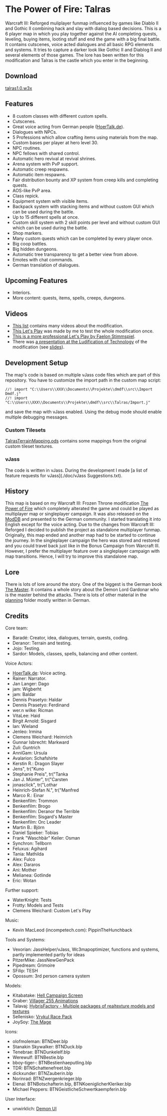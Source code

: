 # The Power of Fire: Talras

Warcraft III: Reforged muliplayer funmap influenced by games like Diablo II and Gothic II combining hack and slay with dialog based decisions. 
This is a 6 player map in which you play together against the AI completing quests, leveling, buying items, looting stuff and end the game with a big final battle.
It contains cutscenes, voice acted dialogues and all basic RPG elements and systems.
It tries to capture a darker look like Gothic II and Diablog II and several elements of those games.
The lore has been written for this modification and Talras is the castle which you enter in the beginning.

## Download

[talras1.0.w3x](./talras1.0.w3x)

## Features

* 8 custom classes with different custom spells.
* Cutscenes.
* Great voice acting from German people ([HoerTalk.de](https://www.hoer-talk.de/threads/beendet-rollenspiel-mod-sucht-sprecher.22379/)).
* Dialogues with NPCs.
* 5 Professions which allow crafting items using materials from the map.
* Custom bases per player at hero level 30.
* NPC routines.
* NPC fellows with shared control.
* Automatic hero revival at revival shrines.
* Arena system with PvP support.
* Automatic creep respawns.
* Automatic item respawns.
* Fair distribution bounty and XP system from creep kills and completing quests.
* AOS-like PvP area.
* Class repick.
* Equipment system with visible items.
* Backpack system with stacking items and without custom GUI which can be used during the battle.
* Up to 15 different spells at once.
* Custom skill system with 2 skill points per level and without custom GUI which can be used during the battle.
* Shop markers.
* Many custom quests which can be completed by every player once.
* Big coop battles.
* Big hidden dungeons.
* Automatic tree transparency to get a better view from above.
* Emotes with chat commands.
* German translation of dialogues.

## Upcoming Features

* Interiors.
* More content: quests, items, spells, creeps, dungeons.

## Videos

* [This list](https://www.youtube.com/watch?v=u5YKdMws0tQ&list=PLmfeGbBvSVGCDyp2bHGmHrhdJWN9TQLCn) contains many videos about the modification.
* [This Let's Play](https://www.youtube.com/watch?v=z1mLXBc3jRE&list=PLmfeGbBvSVGCRbNKSk3QOh1v09h6YFyxU) was made by me to test the whole modification once.
* [This is a more professional Let's Play by Faelon Stimmspiel](https://www.youtube.com/watch?v=uTruE__ia8A&list=PLiUdDzmlSLTQl7a16tASao2Z50EcwJx_G).
* There was [a presentation at the Ludification of Technology](https://www.youtube.com/watch?v=5hKgrxsNEKI&list=PLmfeGbBvSVGAtuvYlXykmbaPMaTIxkuRX) of the modification (see [slides](./doc/presentation.pdf)).

## Development Setup

The map's code is based on multiple vJass code files which are part of this repository.
You have to customize the import path in the custom map script:

```
//! import "C:\\Users\\XXX\\Documents\\Projekte\\dmdf\\src\\Import Dmdf.j"
//! import "C:\\Users\\XXX\\Documents\\Projekte\\dmdf\\src\\Talras/Import.j"
```

and save the map with vJass enabled.
Using the debug mode should enable multiple debugging messages.

### Custom Tilesets

[TalrasTerrainMapping.ods](./TalrasTerrainMapping.ods) contains some mappings from the original custom tileset textures.

### vJass

The code is written in vJass. During the development I made [a list of feature requests for vJass](./doc/vJass Suggestions.txt).

## History

This map is based on my Warcraft III: Frozen Throne modification [The Power of Fire](https://github.com/tdauth/dmdf) which completely alterated the game and could be played as multiplayer map or singleplayer campaign.
It was also released on the [ModDB](https://www.moddb.com/mods/warcraft-iii-the-power-of-fire) and presented to the German community.
I started translating it into English except for the voice acting.
Due to the changes from Warcraft III: Reforged I decided to publish the project as standalone multiplayer funmap.
Originally, this map ended and another map had to be started to continue the journey.
In the singleplayer campaign the hero was stored and restored and you could travel back just like in the Bonus Campaign from Warcraft III.
However, I prefer the multiplayer feature over a singleplayer campaign with map transitions.
Hence, I will try to improve this standalone map.

## Lore

There is lots of lore around the story.
One of the biggest is the German book [The Master](./doc/Planung/Hintergrunddefinition/Mythen/Bücher/Band%201%20-%20Der%20Meister.odt).
It contains a whole story about the Demon Lord Gardonar who is the master behind the attacks.
There is lots of other material in the [planning](./doc/Planung) folder mostly written in German.

## Credits

Core team:

* Baradé: Creator, idea, dialogues, terrain, quests, coding.
* Deranor: Terrain and testing.
* Jojo: Testing.
* Sardor: Models, classes, spells, balancing and other content.

Voice Actors:

* [HoerTalk.de](https://www.hoer-talk.de/threads/beendet-rollenspiel-mod-sucht-sprecher.22379/): Voice acting.
* Rainer: Narrator.
* Jan Langer: Dago
* jam: Wigberht
* jam: Baldar
* Dennis Prasetyo: Haldar
* Dennis Prasetyo: Ferdinand
* wer.n wilke: Ricman
* VitaLee: Haid
* Birgit Arnold: Sisgard
* Ian: Wieland
* Jenleo: Irmina
* Clemens Weichard: Heimrich
* Gunnar Isbrecht: Markward
* Zuli: Guntrich
* AnniGam: Ursula
* Avalarion: Schafshirte
* Kerstin R.: Dragon Slayer
* Jens", tr("Kuno
* Stephanie Preis", tr("Tanka
* Jan J. Münter", tr("Carsten
* jonasclick", tr("Lothar
* Heinrich-Stefan N.", tr("Manfred
* Marco R.: Einar
* Benkenfilm: Trommon
* Benkenfilm: Brogo
* Benkenfilm: Deranor the Terrible
* Benkenfilm: Sisgard's Master
* Benkenfilm: Orc Leader
* Martin B.: Björn
* Daniel Spieker: Tobias
* Frank \"Waschbär\" Keiler: Osman
* Synchron: Tellborn
* Feluxus: Agihard
* Tania: Mathilda
* Alex: Fulco
* Alex: Dararos
* Ani: Mother
* Melianea: Gotlinde
* Eric: Wotan

Further support:


* WaterKnight: Tests
* Frotty: Models and Tests
* Clemens Weichard: Custom Let's Play

Music:

* Kevin MacLeod (incompetech.com): PippinTheHunchback

Tools and Systems:

* Vexorian: JassHelper/vJass, Wc3mapoptimizer, functions and systems, partly implemented partly for ideas
* PitzerMike: JassNewGenPack
* Pipedream: Grimoire
* SFilip: TESH
* Opossum: 3rd person camera system

Models:

* Kitabatake: [Hell Campaign Screen](https://www.hiveworkshop.com/threads/hell-campaign-screen.121022/#resource-26801)
* Graber: [Villager 255 Animations](https://www.hiveworkshop.com/threads/villager-255-animations.192204/)
* Talavaj: [HybrisFactory - Multiple packages of realtexture models and textures](http://www.hiveworkshop.com/threads/hybrisfactory-terraining-and-mapping-resources.238310/)
* Sellenisko: [Vrykul Race Pack](http://www.hiveworkshop.com/threads/vrykul-race-pack.241083/)
* JoySoy: [The Mage](https://www.hiveworkshop.com/threads/the-mage.293180/)

Icons:

* olofmoleman: BTNDeer.blp
* Stanakin Skywalker: BTNDuck.blp
* Tenebrae: BTNDunkelelf.blp
* Werewulf: BTNBestie.blp
* bboy-tiger-: BTNBestienhaeputling.blp
* TDR: BTNSchattenefreet.blp
* dickxunder: BTNZauberin.blp
* Norinrad: BTNZwergenkrieger.blp
* Elenai: BTNBotschafterin.blp, BTNKoeniglicherKleriker.blp
* Michael Peppers: BTNGeistlicheSchwertkaempferin.blp

User Interface:

* unwirklich: [Demon UI](http://www.wc3c.net/showthread.php?t=93713)